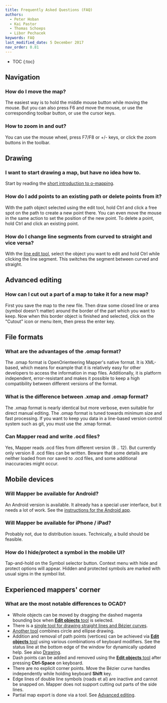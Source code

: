 ```yaml
---
title: Frequently Asked Questions (FAQ)
authors:
  - Peter Hoban
  - Kai Pastor
  - Thomas Schoeps
  - Libor Pechacek
keywords: FAQ
last_modified_date: 5 December 2017
nav_order: 0.81
---
```


* TOC
{:toc}


## Navigation

### How do I move the map?

The easiest way is to hold the middle mouse button while moving the mouse. But you can also press F6 and move the mouse, or use the corresponding toolbar button, or use the cursor keys.

### How to zoom in and out?

You can use the mouse wheel, press F7/F8 or +/- keys, or click the zoom buttons in the toolbar.


## Drawing

### I want to start drawing a map, but have no idea how to.

Start by reading the [short introduction to o-mapping](mapping-introduction.md).

### How do I add points to an existing path or delete points from it?

With the path object selected using the edit tool, hold Ctrl and click a free spot on the path to create a new point there. You can even move the mouse in the same action to set the position of the new point. To delete a point, hold Ctrl and click an existing point.

### How do I change line segments from curved to straight and vice versa?

With the [line edit tool](toolbars.md#tool_edit_line), select the object you want to edit and hold Ctrl while clicking the line segment. This switches the segment between curved and straight.


## Advanced editing

### How can I cut out a part of a map to take it for a new map?

First you save the map to the new file. Then draw some closed line or area (symbol doesn't matter) around the border of the part which you want to keep. Now when this border object is finished and selected, click on the "Cutout" icon or menu item, then press the enter key.


## File formats

### What are the advantages of the .omap format?

The .omap format is OpenOrienteering Mapper's native format. It is XML-based, which means for example that it is relatively easy for other developers to access the information in map files. Additionally, it is platform independent, error-resistant and makes it possible to keep a high compatibility between different versions of the format.

### What is the difference between .xmap and .omap format?

The .xmap format is nearly identical but more verbose, even suitable for direct manual editing. The .omap format is tuned towards minimum size and fast processing.
If you want to keep you data in a line-based version control system such as git, you must use the .xmap format.

### Can Mapper read and write .ocd files?

Yes, Mapper reads .ocd files from different version (8 .. 12). But currently only version 8 .ocd files can be written. Beware that some details are neither loaded from nor saved to .ocd files, and some additional inaccuracies might occur.


## Mobile devices

### Will Mapper be available for Android?

An Android version is available. It already has a special user interface, but it needs a lot of work. See the [instructions for the Android app](android-app.md).

### Will Mapper be available for iPhone / iPad?

Probably not, due to distribution issues. Technically, a build should be feasible.

### How do I hide/protect a symbol in the mobile UI?

Tap-and-hold on the Symbol selector button. Context menu with hide and protect options will appear. Hidden and protected symbols are marked with usual signs in the symbol list.


## Experienced mappers' corner

### What are the most notable differences to OCAD?

* Whole objects can be moved by dragging the dashed magenta bounding box when [**Edit objects** tool](toolbars.md#tool_edit_point) is selected.
* There is a [single tool for drawing straight lines and Bézier curves](toolbars.md#tool_draw_path).
* [Another tool](toolbars.md#tool_draw_circle) combines circle and ellipse drawing.
* Addition and removal of path points (vertices) can be achieved via [**Edit objects** tool](toolbars.md#tool_edit_point) using various combinations of keyboard modifiers. See the status line at the bottom edge of the window for dynamically updated help. See also [Drawing](#drawing).
* Dash points can be added and removed using the [**Edit objects** tool](toolbars.md#tool_edit_point) after pressing **Ctrl-Space** on keyboard.
* There are no explicit corner points. Move the Bézier curve handles independently while holding keyboard **Shift** key.
* Edge lines of double line symbols (roads et al) are inactive and cannot be snapped on. Mapper does not support cutting out parts of the side lines.
* Partial map export is done via a tool. See [Advanced editing](#advanced-editing).
